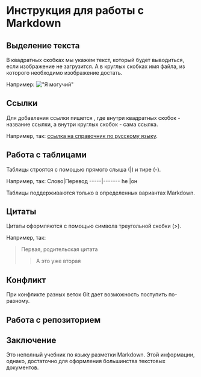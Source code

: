 # Инструкция для работы с Markdown
## Выделение текста

В квадратных скобках мы укажем текст, который будет выводиться, если изображение не
загрузится. А в круглых скобках имя файла, из которого необходимо изображение достать.

Например:
!["Я могучий"](mddyr.jpg)
## Ссылки
Для добавления ссылки пишется [](), где внутри квадратных скобок - название ссылки, а внутри круглых скобок - сама ссылка.

Например, так: [ссылка на справочник по русскому языку](http://gramota.ru/).
## Работа с таблицами
Таблицы строятся с помощью прямого слыша (|) и тире (-).

Например, так:
Слово|Перевод
-----|-------
he   |он

Таблицы поддерживаются только в определенных вариантах Markdown.
## Цитаты
Цитаты оформляются с помощью символа треугольной скобки (>).

Например, так:

> Первая, родительская цитата
> > А это уже вторая
## Конфликт
При конфликте разных веток Git дает возможность поступить по-разному.
## Работа с репозиторием
## Заключение
Это неполный учебник по языку разметки Markdown. Этой информации, однако, достаточно для оформления большинства текстовых документов.